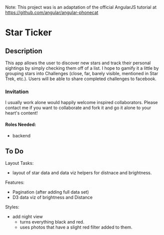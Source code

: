 Note: This project was is an adaptation of the official AngularJS tutorial at https://github.com/angular/angular-phonecat

# Star Ticker

## Description
This app allows the user to discover new stars and track their personal sightings by simply checking them off of a list.  I hope to gamify it a little by grouping stars into Challenges (close, far, barely visible, mentioned in Star Trek, etc.).  Users will be able to share completed challenges to facebook.

### Invitation
I usually work alone would happily welcome inspired collaborators.  Please contact me if you want to collaborate and fork it and go it alone to your heart's content!
#### Roles Needed:
- backend

## To Do
Layout Tasks:
- layout of star data and data viz helpers for distnace and brightness.

Features:
- Pagination (after adding full data set)
- D3 data viz of brightness and Distance

Styles:
- add night view
  - turns everything black and red.
  - uses photos that have a slight red filter added to them.
